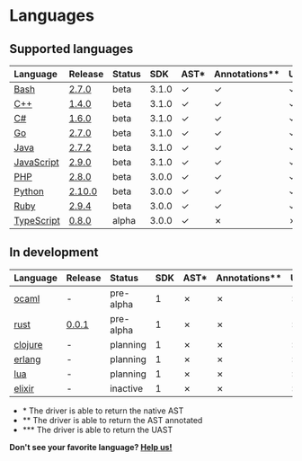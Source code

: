 <!-- Code generated by 'make languages' DO NOT EDIT. -->
# Languages

## Supported languages

| Language   | Release | Status | SDK  | AST\* | Annotations\*\* | UAST\*\*\* | Container | Maintainer |
| :--------- | :------ | :----- | :--- | :--- | :------------- | :----- | :-------- | :--------- |
| [Bash](https://github.com/bblfsh/bash-driver) | [2.7.0](https://github.com/bblfsh/bash-driver/releases/tag/v2.7.0) | beta | 3.1.0 | ✓ | ✓ | ✓ | [✓](https://hub.docker.com/r/bblfsh/bash-driver/) | [bzz](https://github.com/bzz) |
| [C++](https://github.com/bblfsh/cpp-driver) | [1.4.0](https://github.com/bblfsh/cpp-driver/releases/tag/v1.4.0) | beta | 3.1.0 | ✓ | ✓ | ✓ | [✓](https://hub.docker.com/r/bblfsh/cpp-driver/) | [dennwc](https://github.com/dennwc) |
| [C#](https://github.com/bblfsh/csharp-driver) | [1.6.0](https://github.com/bblfsh/csharp-driver/releases/tag/v1.6.0) | beta | 3.1.0 | ✓ | ✓ | ✓ | [✓](https://hub.docker.com/r/bblfsh/csharp-driver/) | [dennwc](https://github.com/dennwc) |
| [Go](https://github.com/bblfsh/go-driver) | [2.7.0](https://github.com/bblfsh/go-driver/releases/tag/v2.7.0) | beta | 3.1.0 | ✓ | ✓ | ✓ | [✓](https://hub.docker.com/r/bblfsh/go-driver/) | [dennwc](https://github.com/dennwc) |
| [Java](https://github.com/bblfsh/java-driver) | [2.7.2](https://github.com/bblfsh/java-driver/releases/tag/v2.7.2) | beta | 3.1.0 | ✓ | ✓ | ✓ | [✓](https://hub.docker.com/r/bblfsh/java-driver/) | [bzz](https://github.com/bzz) |
| [JavaScript](https://github.com/bblfsh/javascript-driver) | [2.9.0](https://github.com/bblfsh/javascript-driver/releases/tag/v2.9.0) | beta | 3.1.0 | ✓ | ✓ | ✓ | [✓](https://hub.docker.com/r/bblfsh/javascript-driver/) | [bzz](https://github.com/bzz) |
| [PHP](https://github.com/bblfsh/php-driver) | [2.8.0](https://github.com/bblfsh/php-driver/releases/tag/v2.8.0) | beta | 3.0.0 | ✓ | ✓ | ✓ | [✓](https://hub.docker.com/r/bblfsh/php-driver/) | [dennwc](https://github.com/dennwc) |
| [Python](https://github.com/bblfsh/python-driver) | [2.10.0](https://github.com/bblfsh/python-driver/releases/tag/v2.10.0) | beta | 3.0.0 | ✓ | ✓ | ✓ | [✓](https://hub.docker.com/r/bblfsh/python-driver/) | [dennwc](https://github.com/dennwc) |
| [Ruby](https://github.com/bblfsh/ruby-driver) | [2.9.4](https://github.com/bblfsh/ruby-driver/releases/tag/v2.9.4) | beta | 3.0.0 | ✓ | ✓ | ✓ | [✓](https://hub.docker.com/r/bblfsh/ruby-driver/) | [dennwc](https://github.com/dennwc) |
| [TypeScript](https://github.com/bblfsh/typescript-driver) | [0.8.0](https://github.com/bblfsh/typescript-driver/releases/tag/v0.8.0) | alpha | 3.0.0 | ✓ | ✗ | ✗ | [✓](https://hub.docker.com/r/bblfsh/typescript-driver/) | [bzz](https://github.com/bzz) |

## In development

| Language   | Release | Status | SDK  | AST\* | Annotations\*\* | UAST\*\*\* | Container | Maintainer |
| :--------- | :------ | :----- | :--- | :--- | :------------- | :----- | :-------- | :--------- |
| [ocaml](https://github.com/bblfsh/ocaml-driver) | - | pre-alpha | 1 | ✗ | ✗ | ✗ | ✗ | - |
| [rust](https://github.com/bblfsh/rust-driver) | [0.0.1](https://github.com/bblfsh/rust-driver/releases/tag/v0.0.1) | pre-alpha | 1 | ✗ | ✗ | ✗ | [✓](https://hub.docker.com/r/bblfsh/rust-driver/) | - |
| [clojure](https://github.com/bblfsh/clojure-driver) | - | planning | 1 | ✗ | ✗ | ✗ | ✗ | - |
| [erlang](https://github.com/bblfsh/erlang-driver) | - | planning | 1 | ✗ | ✗ | ✗ | ✗ | - |
| [lua](https://github.com/bblfsh/lua-driver) | - | planning | 1 | ✗ | ✗ | ✗ | ✗ | - |
| [elixir](https://github.com/bblfsh/elixir-driver) | - | inactive | 1 | ✗ | ✗ | ✗ | ✗ | - |

* \* The driver is able to return the native AST
* \*\* The driver is able to return the AST annotated
* \*\*\* The driver is able to return the UAST

**Don't see your favorite language? [Help us!](join-the-community.md)**
